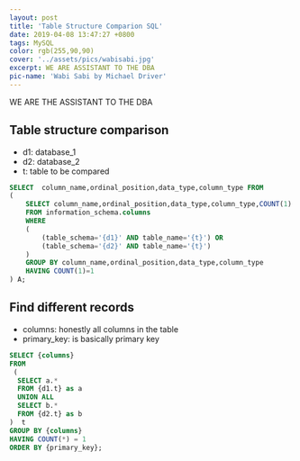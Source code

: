 ```yaml
---
layout: post
title: 'Table Structure Comparion SQL'
date: 2019-04-08 13:47:27 +0800
tags: MySQL
color: rgb(255,90,90)
cover: '../assets/pics/wabisabi.jpg'
excerpt: WE ARE ASSISTANT TO THE DBA
pic-name: 'Wabi Sabi by Michael Driver'
---
```

WE ARE THE ASSISTANT TO THE DBA

## Table structure comparison
* d1: database_1
* d2: database_2
* t: table to be compared

```sql
SELECT  column_name,ordinal_position,data_type,column_type FROM
(
    SELECT column_name,ordinal_position,data_type,column_type,COUNT(1) rowcount
    FROM information_schema.columns
    WHERE
    (
        (table_schema='{d1}' AND table_name='{t}') OR
        (table_schema='{d2}' AND table_name='{t}')
    )
    GROUP BY column_name,ordinal_position,data_type,column_type
    HAVING COUNT(1)=1
) A;
```

## Find different records
* columns: honestly all columns in the table
* primary_key: is basically primary key

```sql
SELECT {columns}
FROM
 (
  SELECT a.*
  FROM {d1.t} as a
  UNION ALL
  SELECT b.*
  FROM {d2.t} as b
)  t
GROUP BY {columns}
HAVING COUNT(*) = 1
ORDER BY {primary_key};
```